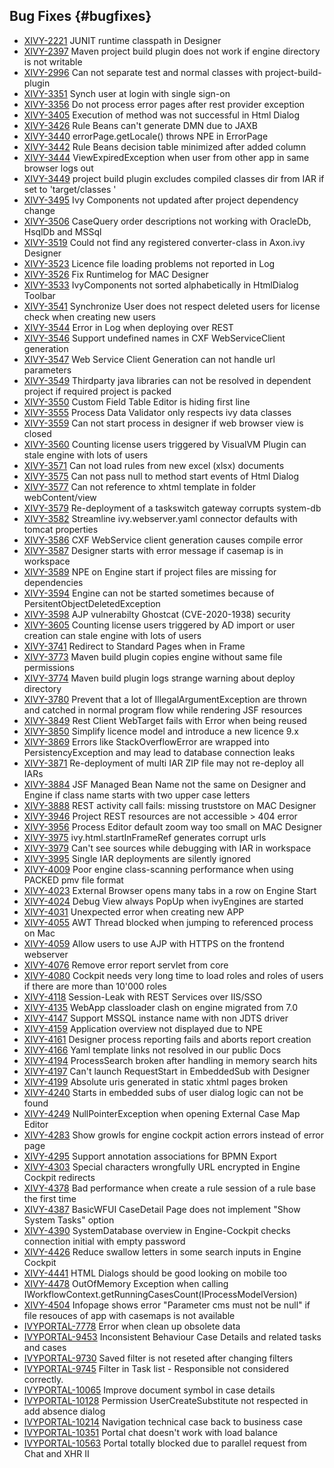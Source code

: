 ## Bug Fixes {#bugfixes}

* [XIVY-2221](https://jira.axonivy.com/jira/browse/XIVY-2221) JUNIT runtime classpath in Designer 
* [XIVY-2397](https://jira.axonivy.com/jira/browse/XIVY-2397) Maven project build plugin does not work if engine directory is not writable 
* [XIVY-2996](https://jira.axonivy.com/jira/browse/XIVY-2996) Can not separate test and normal classes with project-build-plugin 
* [XIVY-3351](https://jira.axonivy.com/jira/browse/XIVY-3351) Synch user at login with single sign-on 
* [XIVY-3356](https://jira.axonivy.com/jira/browse/XIVY-3356) Do not process error pages after rest provider exception 
* [XIVY-3405](https://jira.axonivy.com/jira/browse/XIVY-3405) Execution of method was not successful in Html Dialog 
* [XIVY-3426](https://jira.axonivy.com/jira/browse/XIVY-3426) Rule Beans can't generate DMN due to JAXB 
* [XIVY-3440](https://jira.axonivy.com/jira/browse/XIVY-3440) errorPage.getLocale() throws NPE in ErrorPage 
* [XIVY-3442](https://jira.axonivy.com/jira/browse/XIVY-3442) Rule Beans decision table minimized after added column 
* [XIVY-3444](https://jira.axonivy.com/jira/browse/XIVY-3444) ViewExpiredException when user from other app in same browser logs out 
* [XIVY-3449](https://jira.axonivy.com/jira/browse/XIVY-3449) project build plugin excludes compiled classes dir from IAR if set to 'target/classes ' 
* [XIVY-3495](https://jira.axonivy.com/jira/browse/XIVY-3495) Ivy Components not updated after project dependency change 
* [XIVY-3506](https://jira.axonivy.com/jira/browse/XIVY-3506) CaseQuery order descriptions not working with OracleDb, HsqlDb and MSSql 
* [XIVY-3519](https://jira.axonivy.com/jira/browse/XIVY-3519) Could not find any registered converter-class in Axon.ivy Designer 
* [XIVY-3523](https://jira.axonivy.com/jira/browse/XIVY-3523) Licence file loading problems not reported in Log 
* [XIVY-3526](https://jira.axonivy.com/jira/browse/XIVY-3526) Fix Runtimelog for MAC Designer 
* [XIVY-3533](https://jira.axonivy.com/jira/browse/XIVY-3533) IvyComponents not sorted alphabetically in HtmlDialog Toolbar 
* [XIVY-3541](https://jira.axonivy.com/jira/browse/XIVY-3541) Synchronize User does not respect deleted users for license check when creating new users 
* [XIVY-3544](https://jira.axonivy.com/jira/browse/XIVY-3544) Error in Log when deploying over REST 
* [XIVY-3546](https://jira.axonivy.com/jira/browse/XIVY-3546) Support undefined names in CXF WebServiceClient generation 
* [XIVY-3547](https://jira.axonivy.com/jira/browse/XIVY-3547) Web Service Client Generation can not handle url parameters 
* [XIVY-3549](https://jira.axonivy.com/jira/browse/XIVY-3549) Thirdparty java libraries can not be resolved in dependent project if required project is packed 
* [XIVY-3550](https://jira.axonivy.com/jira/browse/XIVY-3550) Custom Field Table Editor is hiding first line 
* [XIVY-3555](https://jira.axonivy.com/jira/browse/XIVY-3555) Process Data Validator only respects ivy data classes 
* [XIVY-3559](https://jira.axonivy.com/jira/browse/XIVY-3559) Can not start process in designer if web browser view is closed 
* [XIVY-3560](https://jira.axonivy.com/jira/browse/XIVY-3560) Counting license users triggered by VisualVM Plugin can stale engine with lots of users 
* [XIVY-3571](https://jira.axonivy.com/jira/browse/XIVY-3571) Can not load rules from new excel (xlsx) documents 
* [XIVY-3575](https://jira.axonivy.com/jira/browse/XIVY-3575) Can not pass null to method start events of Html Dialog 
* [XIVY-3577](https://jira.axonivy.com/jira/browse/XIVY-3577) Can not reference to xhtml template in folder webContent/view 
* [XIVY-3579](https://jira.axonivy.com/jira/browse/XIVY-3579) Re-deployment of a taskswitch gateway corrupts system-db 
* [XIVY-3582](https://jira.axonivy.com/jira/browse/XIVY-3582) Streamline ivy.webserver.yaml connector defaults with tomcat properties 
* [XIVY-3586](https://jira.axonivy.com/jira/browse/XIVY-3586) CXF WebService client generation causes compile error 
* [XIVY-3587](https://jira.axonivy.com/jira/browse/XIVY-3587) Designer starts with error message if casemap is in workspace 
* [XIVY-3589](https://jira.axonivy.com/jira/browse/XIVY-3589) NPE on Engine start if project files are missing for dependencies 
* [XIVY-3594](https://jira.axonivy.com/jira/browse/XIVY-3594)  Engine can not be started sometimes because of PersitentObjectDeletedException 
* [XIVY-3598](https://jira.axonivy.com/jira/browse/XIVY-3598) AJP vulnerabilty Ghostcat (CVE-2020-1938) <span class="badge badge-pill badge-success">security</span>
* [XIVY-3605](https://jira.axonivy.com/jira/browse/XIVY-3605) Counting license users triggered by AD import or user creation can stale engine with lots of users 
* [XIVY-3741](https://jira.axonivy.com/jira/browse/XIVY-3741) Redirect to Standard Pages when in Frame 
* [XIVY-3773](https://jira.axonivy.com/jira/browse/XIVY-3773) Maven build plugin copies engine without same file permissions 
* [XIVY-3774](https://jira.axonivy.com/jira/browse/XIVY-3774) Maven build plugin logs strange warning about deploy directory  
* [XIVY-3780](https://jira.axonivy.com/jira/browse/XIVY-3780) Prevent that a lot of IllegalArgumentException are thrown and catched in normal program flow while rendering JSF resources 
* [XIVY-3849](https://jira.axonivy.com/jira/browse/XIVY-3849) Rest Client WebTarget fails with Error when being reused 
* [XIVY-3850](https://jira.axonivy.com/jira/browse/XIVY-3850) Simplify licence model and introduce a new licence 9.x 
* [XIVY-3869](https://jira.axonivy.com/jira/browse/XIVY-3869) Errors like StackOverflowError are wrapped into PersistencyException and may lead to database connection leaks 
* [XIVY-3871](https://jira.axonivy.com/jira/browse/XIVY-3871) Re-deployment of multi IAR ZIP file may not re-deploy all IARs 
* [XIVY-3884](https://jira.axonivy.com/jira/browse/XIVY-3884) JSF Managed Bean Name not the same on Designer and Engine if class name starts with two upper case letters 
* [XIVY-3888](https://jira.axonivy.com/jira/browse/XIVY-3888) REST activity call fails: missing truststore on MAC Designer 
* [XIVY-3946](https://jira.axonivy.com/jira/browse/XIVY-3946) Project REST resources are not accessible > 404 error 
* [XIVY-3956](https://jira.axonivy.com/jira/browse/XIVY-3956) Process Editor default zoom way too small on MAC Designer 
* [XIVY-3975](https://jira.axonivy.com/jira/browse/XIVY-3975) ivy.html.startInFrameRef generates corrupt urls 
* [XIVY-3979](https://jira.axonivy.com/jira/browse/XIVY-3979) Can't see sources while debugging with IAR in workspace 
* [XIVY-3995](https://jira.axonivy.com/jira/browse/XIVY-3995) Single IAR deployments are silently ignored 
* [XIVY-4009](https://jira.axonivy.com/jira/browse/XIVY-4009) Poor engine class-scanning performance when using PACKED pmv file format 
* [XIVY-4023](https://jira.axonivy.com/jira/browse/XIVY-4023) External Browser opens many tabs in a row on Engine Start 
* [XIVY-4024](https://jira.axonivy.com/jira/browse/XIVY-4024) Debug View always PopUp when ivyEngines are started 
* [XIVY-4031](https://jira.axonivy.com/jira/browse/XIVY-4031) Unexpected error when creating new APP 
* [XIVY-4055](https://jira.axonivy.com/jira/browse/XIVY-4055) AWT Thread blocked when jumping to referenced process on Mac 
* [XIVY-4059](https://jira.axonivy.com/jira/browse/XIVY-4059) Allow users to use AJP with HTTPS on the frontend webserver 
* [XIVY-4076](https://jira.axonivy.com/jira/browse/XIVY-4076) Remove error report servlet from core 
* [XIVY-4080](https://jira.axonivy.com/jira/browse/XIVY-4080) Cockpit needs very long time to load roles and roles of users if there are more than 10'000 roles 
* [XIVY-4118](https://jira.axonivy.com/jira/browse/XIVY-4118) Session-Leak with REST Services over IIS/SSO 
* [XIVY-4135](https://jira.axonivy.com/jira/browse/XIVY-4135) WebApp classloader clash on engine migrated from 7.0 
* [XIVY-4147](https://jira.axonivy.com/jira/browse/XIVY-4147) Support MSSQL instance name with non JDTS driver 
* [XIVY-4159](https://jira.axonivy.com/jira/browse/XIVY-4159) Application overview not displayed due to NPE 
* [XIVY-4161](https://jira.axonivy.com/jira/browse/XIVY-4161) Designer process reporting fails and aborts report creation 
* [XIVY-4166](https://jira.axonivy.com/jira/browse/XIVY-4166) Yaml template links not resolved in our public Docs 
* [XIVY-4194](https://jira.axonivy.com/jira/browse/XIVY-4194) ProcessSearch broken after handling in memory search hits 
* [XIVY-4197](https://jira.axonivy.com/jira/browse/XIVY-4197) Can't launch RequestStart in EmbeddedSub with Designer 
* [XIVY-4199](https://jira.axonivy.com/jira/browse/XIVY-4199) Absolute uris generated in static xhtml pages broken 
* [XIVY-4240](https://jira.axonivy.com/jira/browse/XIVY-4240) Starts in embedded subs of user dialog logic can not be found 
* [XIVY-4249](https://jira.axonivy.com/jira/browse/XIVY-4249) NullPointerException when opening External Case Map Editor 
* [XIVY-4283](https://jira.axonivy.com/jira/browse/XIVY-4283) Show growls for engine cockpit action errors instead of error page 
* [XIVY-4295](https://jira.axonivy.com/jira/browse/XIVY-4295) Support annotation associations for BPMN Export 
* [XIVY-4303](https://jira.axonivy.com/jira/browse/XIVY-4303) Special characters wrongfully URL encrypted in Engine Cockpit redirects 
* [XIVY-4378](https://jira.axonivy.com/jira/browse/XIVY-4378) Bad performance when create a rule session of a rule base the first time 
* [XIVY-4387](https://jira.axonivy.com/jira/browse/XIVY-4387) BasicWFUI CaseDetail Page does not implement "Show System Tasks" option 
* [XIVY-4390](https://jira.axonivy.com/jira/browse/XIVY-4390) SystemDatabase overview in Engine-Cockpit checks connection initial with empty password 
* [XIVY-4426](https://jira.axonivy.com/jira/browse/XIVY-4426) Reduce swallow letters in some search inputs in Engine Cockpit 
* [XIVY-4441](https://jira.axonivy.com/jira/browse/XIVY-4441) HTML Dialogs should be good looking on mobile too 
* [XIVY-4478](https://jira.axonivy.com/jira/browse/XIVY-4478) OutOfMemory Exception when calling IWorkflowContext.getRunningCasesCount(IProcessModelVersion) 
* [XIVY-4504](https://jira.axonivy.com/jira/browse/XIVY-4504) Infopage shows error "Parameter cms must not be null" if file resouces of app with casemaps is not available 
* [IVYPORTAL-7778](https://jira.axonivy.com/jira/browse/IVYPORTAL-7778) Error when clean up obsolete data 
* [IVYPORTAL-9453](https://jira.axonivy.com/jira/browse/IVYPORTAL-9453) Inconsistent Behaviour Case Details and related tasks and cases 
* [IVYPORTAL-9730](https://jira.axonivy.com/jira/browse/IVYPORTAL-9730) Saved filter is not reseted after changing filters 
* [IVYPORTAL-9745](https://jira.axonivy.com/jira/browse/IVYPORTAL-9745) Filter in Task list - Responsible not considered correctly.  
* [IVYPORTAL-10065](https://jira.axonivy.com/jira/browse/IVYPORTAL-10065) Improve document symbol in case details 
* [IVYPORTAL-10128](https://jira.axonivy.com/jira/browse/IVYPORTAL-10128) Permission UserCreateSubstitute not respected in add absence dialog 
* [IVYPORTAL-10214](https://jira.axonivy.com/jira/browse/IVYPORTAL-10214) Navigation technical case back to business case 
* [IVYPORTAL-10351](https://jira.axonivy.com/jira/browse/IVYPORTAL-10351) Portal chat doesn't work with load balance 
* [IVYPORTAL-10563](https://jira.axonivy.com/jira/browse/IVYPORTAL-10563) Portal totally blocked due to parallel request from Chat and XHR II
